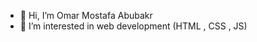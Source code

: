 - 👋 Hi, I’m Omar Mostafa Abubakr
- 👀 I’m interested in web development (HTML , CSS , JS)
<!---
3amoorMostafa/3amoorMostafa is a ✨ special ✨ repository because its `README.md` (this file) appears on your GitHub profile.
You can click the Preview link to take a look at your changes.
--->
